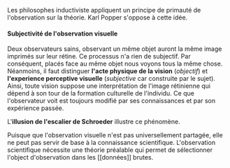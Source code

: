 Les philosophes inductiviste appliquent un principe de primauté de l'observation sur la théorie. Karl Popper s'oppose à cette idée.

#### Subjectivité de l'observation visuelle
Deux observateurs sains, observant un même objet auront la même image imprimés sur leur rétine. Ce processus n'a rien de subjectif. Par conséquent, placés face au même objet nous voyons tous la même chose. Néanmoins, il faut distinguer **l'acte physique de la vision** (*objectif*) et **l'experience perceptive visuelle** (*subjective* car construite par le sujet). Ainsi, toute vision suppose une interprétation de l'image rétinienne qui dépend à son tour de la formation culturelle de l'individu. Ce que l'observateur voit est toujours modifié par ses connaissances et par son expérience passée. 

L'**illusion de l'escalier de Schroeder** illustre ce phénomène.

Puisque que l'observation visuelle n'est pas universellement partagée, elle ne peut pas servir de base à la connaissance scientifique. L'observation scientifique nécessite une théorie préalable qui permet de sélectionner l'object d'observation dans les [[données]] brutes.


